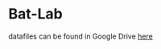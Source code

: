 # Bat-Lab

datafiles can be found in Google Drive [here](https://drive.google.com/drive/folders/1_S6a5PyPs5Tjj6UYU0kT0chM8SBS6SF3?usp=sharing)
